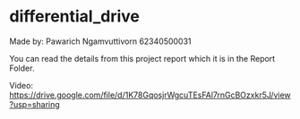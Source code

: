 # differential_drive
Made by:
    Pawarich Ngamvuttivorn
    62340500031

You can read the details from this project report which it is in the Report Folder.

Video: https://drive.google.com/file/d/1K78GqosjrWgcuTEsFAl7rnGcBOzxkr5J/view?usp=sharing
